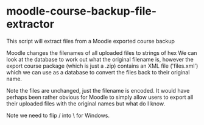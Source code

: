 # moodle-course-backup-file-extractor
This script will extract files from a Moodle exported course backup

Moodle changes the filenames of all uploaded files to strings of hex
We can look at the database to work out what the original filename is, however
the export course package (which is just a .zip) contains an XML file ('files.xml') which we can use as a database
to convert the files back to their original name.

Note the files are unchanged, just the filename is encoded.  It would have perhaps been rather obvious
for Moodle to simply allow users to export all their uploaded files with the original names but what do I know.

Note we need to flip / into \ for Windows.
